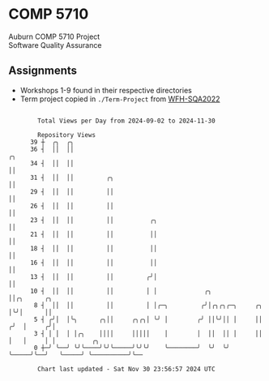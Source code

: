 # COMP 5710
Auburn COMP 5710 Project  
Software Quality Assurance

## Assignments
- Workshops 1-9 found in their respective directories
- Term project copied in `./Term-Project` from [WFH-SQA2022](https://github.com/wumphlett/WFH-SQA2022-AUBURN)

```

        Total Views per Day from 2024-09-02 to 2024-11-30

        Repository Views
      39 ┼  ╭╮  ╭╮
      36 ┤  ││  ││                                                       ╭╮
      34 ┤  ││  ││                                                       ││
      31 ┤  ││  ││         ╭╮                                            ││
      29 ┤  ││  ││         ││                                            ││
      26 ┤  ││  ││         ││                                            ││
      23 ┤  ││  ││         ││          ╭╮                                ││
      21 ┤  ││  ││         ││          ││                                ││
      18 ┤  ││  ││         ││          ││                                ││
      16 ┤  ││  ││         ││          ││                                ││
      13 ┤  ││  ││         ││         ╭╯│                                ││
      10 ┤  ││  ││         ││         │ │             ╭╮                 ││╭╮      ╭╮
       8 ┤  ││  ││         ││         │ │╭─╮         ╭╯│╭╮╭╮╭─╮     ╭╮   │╰╯│      ││
       5 ┤ ╭╯│  │╰╮      ╭╮││     ╭╮╭╮│ ╰╯ │        ╭╯ ││╰╯││ │     ││  ╭╯  │     ╭╯│
       3 ┤ │ │  │ │╭╮    ││││     │││││    │        │  ││  ││ │     ││  │   │     │ │          ╭╮
       0 ┼─╯ ╰──╯ ╰╯╰────╯╰╯╰─────╯╰╯╰╯    ╰────────╯  ╰╯  ╰╯ ╰─────╯╰──╯   ╰─────╯ ╰──────────╯╰──

        Chart last updated - Sat Nov 30 23:56:57 2024 UTC
        
```
